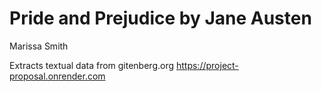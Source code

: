 # Pride and Prejudice by Jane Austen
Marissa Smith

Extracts textual data from gitenberg.org
https://project-proposal.onrender.com
